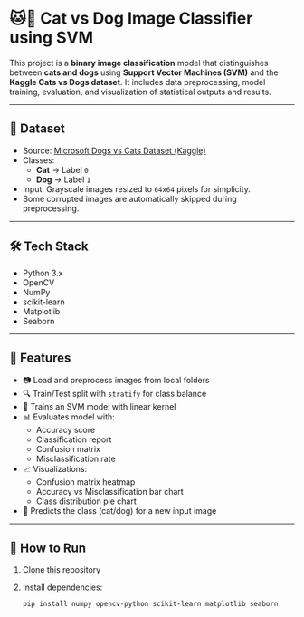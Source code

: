 # 🐱🐶 Cat vs Dog Image Classifier using SVM

This project is a **binary image classification** model that distinguishes between **cats and dogs** using **Support Vector Machines (SVM)** and the **Kaggle Cats vs Dogs dataset**. It includes data preprocessing, model training, evaluation, and visualization of statistical outputs and results.

---

## 📁 Dataset

- Source: [Microsoft Dogs vs Cats Dataset (Kaggle)](https://www.microsoft.com/en-us/download/details.aspx?id=54765)
- Classes:
  - **Cat** → Label `0`
  - **Dog** → Label `1`
- Input: Grayscale images resized to `64x64` pixels for simplicity.
- Some corrupted images are automatically skipped during preprocessing.

---

## 🛠️ Tech Stack

- Python 3.x
- OpenCV
- NumPy
- scikit-learn
- Matplotlib
- Seaborn

---

## 🚀 Features

- 📷 Load and preprocess images from local folders  
- 🔍 Train/Test split with `stratify` for class balance  
- 🧠 Trains an SVM model with linear kernel  
- 📊 Evaluates model with:
  - Accuracy score
  - Classification report
  - Confusion matrix
  - Misclassification rate
- 📈 Visualizations:
  - Confusion matrix heatmap
  - Accuracy vs Misclassification bar chart
  - Class distribution pie chart
- 🔮 Predicts the class (cat/dog) for a new input image

---

## 🧪 How to Run

1. Clone this repository  
2. Install dependencies:

   ```bash
   pip install numpy opencv-python scikit-learn matplotlib seaborn
